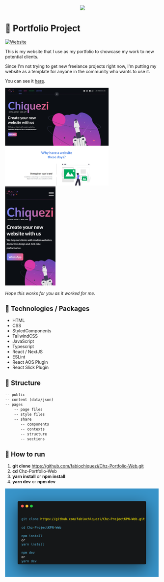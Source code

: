 <br />
<p align="center">
    <img src="https://www.chiquezi.com/_next/image?url=%2F_next%2Fstatic%2Fimage%2Fpublic%2Flogo%2Flogo.c442afade084ba1adfa95e1aecfc83d0.svg&w=384&q=75" width="125">
</p>

# 🤙 Portfolio Project

[![Website](https://img.shields.io/website?style=flat-square&url=https%3A%2F%2Ffabiochiquezi.github.io%2F)](https://www.chiquezi.com/home)

This is my website that I use as my portfolio to showcase my work to new potential clients.

Since I'm not trying to get new freelance projects right now, I'm putting my website as a template
for anyone in the community who wants to use it.

You can see it <a href="https://chiquezi.com/home" target="_blank">here</a>.

<p float="left">
<img
    src="design/md/screen-01.jpg?raw=true"
    alt="screenshot"
    title="screenshot"
    width="337"
/>
<img
    src="design/md/screen-02.jpg?raw=true"
    alt="screenshot"
    title="screenshot"
    height="322"
/>

_Hope this works for you as it worked for me._

## 📡 Technologies / Packages

-   HTML
-   CSS
-   StyledComponents
-   TailwindCSS
-   JavaScript
-   Typescript
-   React / NextJS
-   ESLint
-   React AOS Plugin
-   React Slick Plugin

## 📂 Structure

    -- public
    -- content (data/json)
    -- pages
        -- page files
        -- style files
        -- share
           -- components
           -- contexts
           -- structure
           -- sections

## 🚀 How to run

1. **git clone** https://github.com/fabiochiquezi/Chz-Portfolio-Web.git
2. **cd** Chz-Portfolio-Web
3. **yarn install** or **npm install**
4. **yarn dev** or **npm dev**

<img
    src="design/md/carbon.png?raw=true"
    alt="screenshot"
    title="screenshot"
    width="500"
/>
